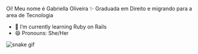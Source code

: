 Oi! Meu nome é Gabriella Oliveira ✨
Graduada em Direito e migrando para a area de Tecnologia 

<!--
**oligabriella/oligabriella** is a ✨ _special_ ✨ repository because its `README.md` (this file) appears on your GitHub profile.

Here are some ideas to get you started:

- 🔭 I’m currently working on ...

- 👯 I’m looking to collaborate on ...
- 🤔 I’m looking for help with ...
- 💬 Ask me about ...
- 📫 How to reach me: ...
- 😄 Pronouns: ...
- ⚡ Fun fact: ...
-->

- 🌱 I’m currently learning Ruby on Rails 
- 😄 Pronouns: She/Her

![snake gif](https://github.com/oligabriella/oligabriella/blob/output/github-contribution-grid-snake.svg)
